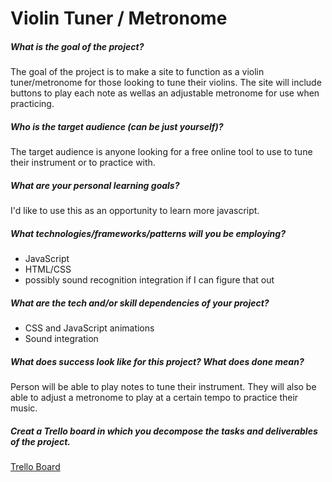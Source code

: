 Violin Tuner / Metronome
========================

##### What is the goal of the project?
The goal of the project is to make a site to function as a violin tuner/metronome for those looking to tune their violins. The site will include buttons to play each note as wellas an adjustable metronome for use when practicing.

##### Who is the target audience (can be just yourself)?
The target audience is anyone looking for a free online tool to use to tune their instrument or to practice with.

##### What are your personal learning goals?
I'd like to use this as an opportunity to learn more javascript.

##### What technologies/frameworks/patterns will you be employing?
- JavaScript
- HTML/CSS
- possibly sound recognition integration if I can figure that out

##### What are the tech and/or skill dependencies of your project?
- CSS and JavaScript animations
- Sound integration

##### What does success look like for this project? What does done mean?
Person will be able to play notes to tune their instrument. They will also be able to adjust a metronome to play at a certain tempo to practice their music.


##### Creat a Trello board in which you decompose the tasks and deliverables of the project.
[Trello Board](https://trello.com/b/BhJPTYaY/violin-tuner-metronome)
